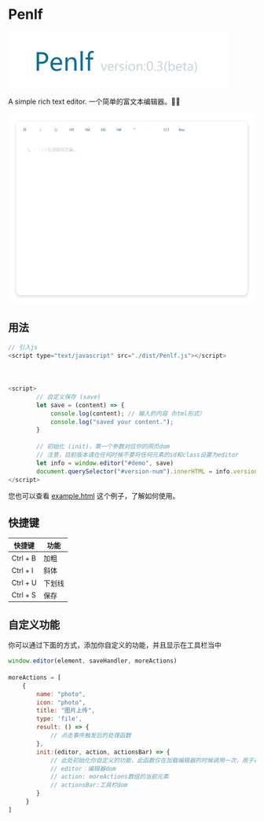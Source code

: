 # Penlf
![image-20210705192237672](README.assets/image-20210705192237672.png)

A simple rich text editor. 一个简单的富文本编辑器。📑📌

![image-20210705192319820](README.assets/image-20210705192319820.png)







## 用法

```js
// 引入js
<script type="text/javascript" src="./dist/Penlf.js"></script>



<script>
        // 自定义保存 (save)
        let save = (content) => {
            console.log(content); // 输入的内容（html形式）
            console.log("saved your content.");
        }

        // 初始化 (init)，第一个参数对应你的网页dom
        // 注意，目前版本请在任何时候不要将任何元素的id和class设置为editor
        let info = window.editor("#demo", save)
        document.querySelector("#version-num").innerHTML = info.version
</script>
```



您也可以查看 [example.html](./example.html) 这个例子，了解如何使用。





## 快捷键

| 快捷键   | 功能   |
| -------- | ------ |
| Ctrl + B | 加粗   |
| Ctrl + I | 斜体   |
| Ctrl + U | 下划线 |
| Ctrl + S | 保存   |







## 自定义功能

你可以通过下面的方式，添加你自定义的功能，并且显示在工具栏当中

``` js
window.editor(element, saveHandler, moreActions)

moreActions = [
    {
        name: "photo",
        icon: "photo",
        title: "图片上传",
        type: 'file',
        result: () => {
            // 点击事件触发后的处理函数
        },
        init:(editor, action, actionsBar) => {
            // 此处初始化你自定义的功能，此函数仅在加载编辑器的时候调用一次，用于初始化样式和相关内容
            // editor：编辑器dom
            // action: moreActions数组的当前元素
            // actionsBar:工具栏dom
        }
     }
]
```



